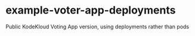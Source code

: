 # example-voter-app-deployments
Public KodeKloud Voting App version, using deployments rather than pods

